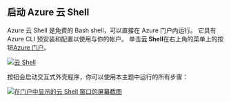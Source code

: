 
## <a name="launch-azure-cloud-shell"></a>启动 Azure 云 Shell

Azure 云 Shell 是免费的 Bash shell，可以直接在 Azure 门户内运行。 它具有 Azure CLI 预安装和配置以使用与你的帐户。 单击**云 Shell**在右上角的菜单上的按钮[Azure 门户](https://portal.azure.com)。

[![云 Shell](./media/cloud-shell-try-it/cloud-shell-menu.png)](https://portal.azure.com)

按钮会启动交互式外壳程序，你可以使用本主题中运行的所有步骤：

[![在门户中显示的云 Shell 窗口的屏幕截图](./media/cloud-shell-try-it/cloud-shell-safari.png)](https://portal.azure.com)











